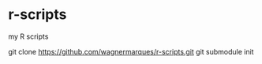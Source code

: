 # r-scripts

my R scripts

git clone https://github.com/wagnermarques/r-scripts.git
git submodule init


